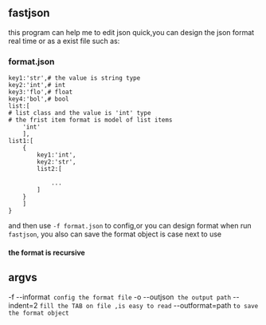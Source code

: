 ## fastjson
this program can help me to edit json quick,you can design the json format real time or as a exist file such as:
### format.json
```{
key1:'str',# the value is string type
key2:'int',# int
key3:'flo',# float
key4:'bol',# bool
list:[	
# list class and the value is 'int' type
# the frist item format is model of list items
	'int'
	],
list1:[
	{
		key1:'int',
		key2:'str',
		list2:[

			...
		]
	}
	]
}
```
and then use `-f format.json` to config,or you can design format when run `fastjson`, 
you also can save the format object is case next to use
#### the format is recursive

## argvs
 -f --informat` config the format file`
 -o --outjson` the output path`
 --indent=2 `fill the TAB on file ,is easy to read`
 --outformat=path `to save the format object`
